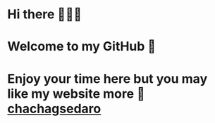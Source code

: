 # Hi there 👨🏼‍🦯

# Welcome to my GitHub 🦫

# Enjoy your time here but you may like my website more 🤠 [chachagsedaro](https://chachagsedaro.github.io/website/)

<!--
**chachagsedaro/chachagsedaro** is a ✨ _special_ ✨ repository because its `README.md` (this file) appears on your GitHub profile.

Here are some ideas to get you started:

- 🔭 I’m currently working on ...
- 🌱 I’m currently learning ...
- 👯 I’m looking to collaborate on ...
- 🤔 I’m looking for help with ...
- 💬 Ask me about ...
- 📫 How to reach me: ...
- 😄 Pronouns: ...
- ⚡ Fun fact: ...
-->
